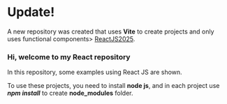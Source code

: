 # Update!

A new repository was created that uses **Vite** to create projects and only uses functional components> [ReactJS2025](https://github.com/danielasanchez/ReactJS2025).



### Hi, welcome to my React repository

In this repository, some examples using React JS are shown.

To use these projects, you need to install **node js**, and in each project use ***npm install*** to create **node_modules** folder.
